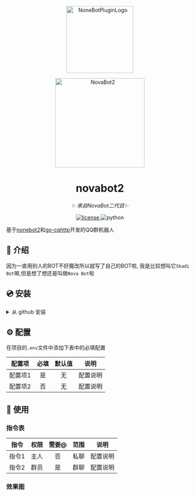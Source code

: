 

<div align="center">
  <a href="https://bot.novanoir.dev"><img src="https://github.com/A-kirami/nonebot-plugin-template/blob/resources/nbp_logo.png" width="180" height="180" alt="NoneBotPluginLogo"></a>
  <br>
  <p><img src="https://github.com/A-kirami/nonebot-plugin-template/blob/resources/NoneBotPlugin.svg" width="240" alt="NovaBot2"></p>
</div>


<div align="center">

# novabot2

_✨ 来自NovaBot二代目✨_


<a href="./LICENSE">
    <img src="https://img.shields.io/github/license/owner/nonebot-plugin-example.svg" alt="license">
</a>
<img src="https://img.shields.io/badge/python-3.9+-blue.svg" alt="python">

</div>

基于[nonebot2](https://github.com/nonebot/nonebot2)和[go-cqhttp](https://github.com/Mrs4s/go-cqhttp)开发的QQ群机器人

## 📖 介绍

因为一直用别人的BOT不好魔改所以就写了自己的BOT啦, 我是比较想叫它`Skadi Bot`嘛,但是想了想还是叫做`Nova Bot`啦


## 💿 安装

<details>
<summary>从 github 安装</summary>
打开命令行, 输入以下命令克隆此储存库

    git clone https://github.com/Nova-Noir/novabot_v2.git

正在更新...

</details>

## ⚙️ 配置

在项目的`.env`文件中添加下表中的必填配置

| 配置项  | 必填 | 默认值 |   说明   |
| :-----: | :--: | :----: | :------: |
| 配置项1 |  是  |   无   | 配置说明 |
| 配置项2 |  否  |   无   | 配置说明 |

## 🎉 使用
### 指令表
| 指令  | 权限 | 需要@ | 范围 |   说明   |
| :---: | :--: | :---: | :--: | :------: |
| 指令1 | 主人 |  否   | 私聊 | 配置说明 |
| 指令2 | 群员 |  是   | 群聊 | 配置说明 |
### 效果图


